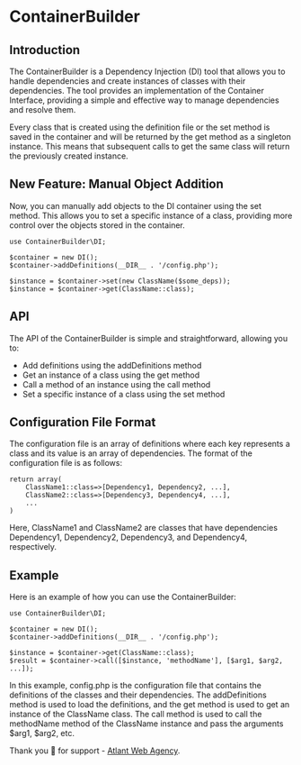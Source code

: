 # ContainerBuilder
## Introduction
The ContainerBuilder is a Dependency Injection (DI) tool that allows you to handle dependencies and create instances of classes with their dependencies. The tool provides an implementation of the Container Interface, providing a simple and effective way to manage dependencies and resolve them.

Every class that is created using the definition file or the set method is saved in the container and will be returned by the get method as a singleton instance. This means that subsequent calls to get the same class will return the previously created instance.

## New Feature: Manual Object Addition
Now, you can manually add objects to the DI container using the set method. This allows you to set a specific instance of a class, providing more control over the objects stored in the container.

```
use ContainerBuilder\DI;

$container = new DI();
$container->addDefinitions(__DIR__ . '/config.php');

$instance = $container->set(new ClassName($some_deps));
$instance = $container->get(ClassName::class);

```
## API
The API of the ContainerBuilder is simple and straightforward, allowing you to:

- Add definitions using the addDefinitions method
- Get an instance of a class using the get method
- Call a method of an instance using the call method
- Set a specific instance of a class using the set method


## Configuration File Format
The configuration file is an array of definitions where each key represents a class and its value is an array of dependencies. The format of the configuration file is as follows:

```
return array(
    ClassName1::class=>[Dependency1, Dependency2, ...],
    ClassName2::class=>[Dependency3, Dependency4, ...],
    ...
)
```
Here, ClassName1 and ClassName2 are classes that have dependencies Dependency1, Dependency2, Dependency3, and Dependency4, respectively.

## Example
Here is an example of how you can use the ContainerBuilder:

```
use ContainerBuilder\DI;

$container = new DI();
$container->addDefinitions(__DIR__ . '/config.php');

$instance = $container->get(ClassName::class);
$result = $container->call([$instance, 'methodName'], [$arg1, $arg2, ...]);
```

In this example, config.php is the configuration file that contains the definitions of the classes and their dependencies. The addDefinitions method is used to load the definitions, and the get method is used to get an instance of the ClassName class. The call method is used to call the methodName method of the ClassName instance and pass the arguments $arg1, $arg2, etc.


Thank you 🙏 for support - [Atlant Web Agency](https://www.atlant-web.com/).

